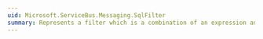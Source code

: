 ```yaml
---
uid: Microsoft.ServiceBus.Messaging.SqlFilter
summary: Represents a filter which is a combination of an expression and an action that is executed in the publish/subscribe pipeline. For information about the filter syntax, see [SQLFilter syntax](https://docs.microsoft.com/azure/service-bus-messaging/service-bus-messaging-sql-filter).
---
```

